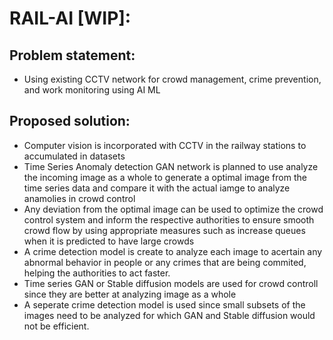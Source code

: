 # RAIL-AI [WIP]:
## Problem statement:
- Using existing CCTV network for crowd management, crime prevention, and work monitoring using AI ML 
## Proposed solution:
- Computer vision is incorporated with CCTV in the railway stations to accumulated in datasets
- Time Series Anomaly detection GAN network is planned to use analyze the incoming image as a whole to generate a optimal image from the time series data and compare it with the actual iamge to analyze anamolies in crowd control
- Any deviation from the optimal image can be used to optimize the crowd control system and inform the respective authorities to ensure smooth crowd flow by using appropriate measures such as increase queues when it is predicted to have large crowds
- A crime detection model is create to analyze each image to acertain any abnormal behavior in people or any crimes that are being commited, helping the authorities to act faster.
- Time series GAN or Stable diffusion models are used for crowd controll since they are better at analyzing image as a whole 
- A seperate crime detection model is used since small subsets of the images need to be analyzed for which GAN and Stable diffusion would not be efficient.
